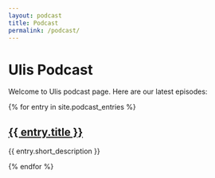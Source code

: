 ```yaml
---
layout: podcast
title: Podcast
permalink: /podcast/
---
```


# Ulis Podcast

Welcome to Ulis podcast page. Here are our latest episodes:

{% for entry in site.podcast_entries %}
  <article>
    <h2><a href="{{ entry.url }}">{{ entry.title }}</a></h2>
    <p>{{ entry.short_description }}</p>
  </article>
{% endfor %}